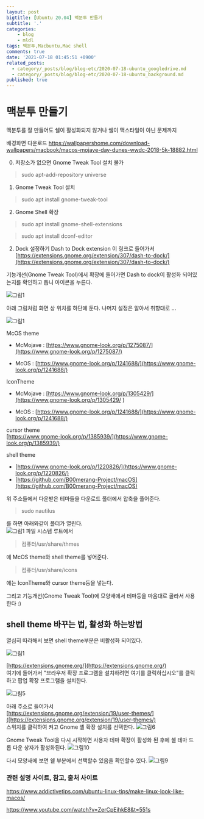 ```yaml
---
layout: post
bigtitle: [Ubuntu 20.04] 맥분투 만들기
subtitle: '.'
categories:
    - blog
    - mldl
tags: 맥분투,Macbuntu,Mac shell
comments: true
date: '2021-07-18 01:45:51 +0900'
related_posts:
  - category/_posts/blog/blog-etc/2020-07-18-ubuntu_googledrive.md
  - category/_posts/blog/blog-etc/2020-07-18-ubuntu_background.md
published: true
---
```


# 맥분투 만들기

맥분투를 잘 만들어도 쉘이 활성화되지 않거나 쉘이 맥스타일이 아닌 문제까지

배경화면 다운로드
https://wallpapershome.com/download-wallpapers/macbook/macos-mojave-day-dunes-wwdc-2018-5k-18882.html

0. 저장소가 없으면 Gnome Tweak Tool 설치 불가
> sudo apt-add-repository universe


1. Gnome Tweak Tool 설치
> sudo apt install gnome-tweak-tool

2. Gnome Shell 확장
> sudo apt install gnome-shell-extensions

> sudo apt install dconf-editor

2. Dock 설정하기
Dash to Dock extension 이 링크로 들어가서
[https://extensions.gnome.org/extension/307/dash-to-dock/](https://extensions.gnome.org/extension/307/dash-to-dock/)

기능개선(Gnome Tweak Tool)에서 확장에 들어가면 Dash to dock이 활성화 되어있는지를 확인하고
톱니 아이콘을 누른다.

![그림1](/assets/img/Blog/Etc/macbuntu/6.PNG)

아래 그림처럼 화면 상 위치를 하단에 둔다. 나머지 설정은 알아서 취향대로 ...

![그림1](/assets/img/Blog/Etc/macbuntu/7.PNG)

McOS theme   
- McMojave : [https://www.gnome-look.org/p/1275087/](https://www.gnome-look.org/p/1275087/)

- McOS : [https://www.gnome-look.org/p/1241688/](https://www.gnome-look.org/p/1241688/)

IconTheme  
- McMojave : [https://www.gnome-look.org/p/1305429/](https://www.gnome-look.org/p/1305429/  )  

- McOS : [https://www.gnome-look.org/p/1241688/](https://www.gnome-look.org/p/1241688/)

cursor theme  
[https://www.gnome-look.org/p/1385939/](https://www.gnome-look.org/p/1385939/)

shell theme  
- [https://www.gnome-look.org/p/1220826/](https://www.gnome-look.org/p/1220826/)
- [https://github.com/B00merang-Project/macOS](https://github.com/B00merang-Project/macOS)

위 주소들에서 다운받은 테마들을 다운로드 폴더에서 압축을 풀어준다.

> sudo nautilus

를 하면 아래와같이 폴더가 열린다.  
![그림1](/assets/img/Blog/Etc/macbuntu/5.PNG)
파일 시스템 루트에서
> 컴퓨터/usr/share/thmes

에 McOS theme와 shell theme를 넣어준다.

> 컴퓨터/usr/share/icons

에는 IconTheme와 cursor theme등을 넣는다.

그리고 기능개선(Gnome Tweak Tool)에 모양새에서 테마등을 마음대로 골라서 사용한다 :)

## shell theme 바꾸는 법, 활성화 하는방법

열심히 따라해서 보면 shell theme부분은 비활성화 되어있다.

![그림1](/assets/img/Blog/Etc/macbuntu/1.jpg)

[https://extensions.gnome.org/](https://extensions.gnome.org/)  
여기에 들어가서 "브라우저 확장 프로그램을 설치하려면 여기를 클릭하십시오"를 클릭하고 팝업 확장 프로그램을 설치한다.

![그림5](/assets/img/Blog/Etc/macbuntu/5.jpg)

아래 주소로 들어가서   
[https://extensions.gnome.org/extension/19/user-themes/]([https://extensions.gnome.org/extension/19/user-themes/)  
스위치를 클릭하여 켜고 Gnome 셸 확장 설치를 선택한다.
![그림6](/assets/img/Blog/Etc/macbuntu/6.jpg)

 Gnome Tweak Tool을 다시 시작하면 사용자 테마 확장이 활성화 된 후에 셸 테마 드롭 다운 상자가 활성화된다.
![그림10](/assets/img/Blog/Etc/macbuntu/10.PNG)

다시 모양새에 보면 쉘 부분에서 선택할수 있음을 확인할수 있다.
![그림9](/assets/img/Blog/Etc/macbuntu/9.PNG)

### 관련 설명 사이트, 참고, 출처 사이트

https://www.addictivetips.com/ubuntu-linux-tips/make-linux-look-like-macos/

https://www.youtube.com/watch?v=ZerCpEihkE8&t=551s
